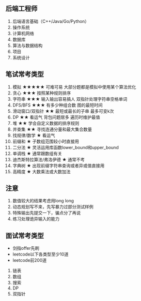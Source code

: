 ## 后端工程师
1. 后端语言基础（C++/Java/Go/Python）
2. 操作系统
3. 计算机网络
4. 数据库
5. 算法与数据结构
6. 项目
7. 系统设计

## 笔试常考类型

1.  模拟 ★★★★★ 可难可易 大部分题都是模拟中使用某个算法优化
2.  贪心 ★★★ 按照某种规则排序
3.  字符串 ★★★ 输入输出容易搞人 双指针处理字符串空格单词
4.  DFS/BFS ★★★ 有多少种组合数 图的最短时间
5.  滑动窗口/双指针 ★★ 最短或最长的子串 最多可变k次
6.  DP ★★ 看运气 背包问题居多 遍历时维护最值 
7.  堆 ★★  学会自定义数据的排序规则
8.  并查集 ★★ 寻找连通分量和最大集合数量
9.  找规律/数学 ★  看运气
10.  前缀和  ★  子数组范围较小时直接用
11.  二分法  ★   灵活运用库函数lower_bound和upper_bound
12.  单调栈  ★ 通常跟数组有关
13.  迪杰斯特拉算法/弗洛伊德 ★ 通常不考 
14.  字典树  ★ 出现前缀字符串查询或者异或值直接用
15.  高精度 ★ 大数乘法或大数加法 

## 注意

1.  数值较大的结果考虑用long long
2.  动态规划写不来，先写暴力过部分测试样例
3.  特殊输出先提交一下，骗点分了再说
4.  练习处理诡异输入的能力

## 面试常考类型

- 剑指offer先刷 
- leetcode以下各类型至少10道
- leetcode前200道

1.  链表
2.  数组 
3.  搜索
4.  DP 
5.  双指针  




